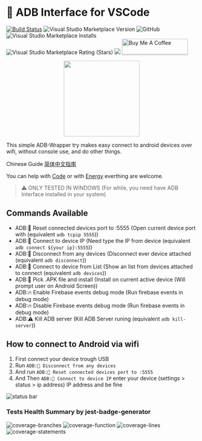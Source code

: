 # 🔌 ADB Interface for VSCode

[![Build Status](https://img.shields.io/endpoint.svg?url=https%3A%2F%2Factions-badge.atrox.dev%2Fvinicioslc%2Fadb-interface-vscode%2Fbadge%3Fref%3Dproduction&style=flat-square)](https://actions-badge.atrox.dev/vinicioslc/adb-interface-vscode/goto?ref=production)
![Visual Studio Marketplace Version](https://img.shields.io/visual-studio-marketplace/v/vinicioslc.adb-interface-vscode?style=flat-square)
![GitHub](https://img.shields.io/github/license/vinicioslc/adb-interface-vscode?style=flat-square)
![Visual Studio Marketplace Installs](https://img.shields.io/visual-studio-marketplace/i/vinicioslc.adb-interface-vscode?style=flat-square)
![Visual Studio Marketplace Rating (Stars)](https://img.shields.io/visual-studio-marketplace/stars/vinicioslc.adb-interface-vscode?style=flat-square)
<a href="https://codeclimate.com/github/vinicioslc/adb-interface-vscode/maintainability">
<img src="https://api.codeclimate.com/v1/badges/b9fd814b1bdf974a1d16/maintainability" /></a>
<a href="https://ko-fi.com/vinicioslc" target="_blank"><img src="https://i.imgur.com/aV6DDA7.png" alt="Buy Me A Coffee" style="height: 41px !important;width: 174px !important; box-shadow: 0px 3px 2px 0px rgba(190, 190, 190, 0.5) !important;-webkit-box-shadow: 0px 3px 2px 0px rgba(190, 190, 190, 0.5) !important;" > </a>

<div style="text-align:center"><img src="https://raw.githubusercontent.com/vinicioslc/adb-interface-vscode/production/media/icon.png" width="200" /></div>

This simple ADB-Wrapper try makes easy connect to android devices over wifi, without console use, and do other things.

Chinese Guide [简体中文指南](https://www.jianshu.com/p/fb8eebc8a2c0)

You can help with
[Code](https://github.com/vinicioslc/adb-interface-vscode/issues)
or with
[Energy](https://www.paypal.com/cgi-bin/webscr?cmd=_s-xclick&hosted_button_id=TKRZ7F4FV4QY4&source=url) everthing are welcome.

> ⚠️ ONLY TESTED IN WINDOWS (For while, you need have ADB Interface installed in your system)

## Commands Available

-   ADB:📱 Reset connected devices port to :5555 (Open current device port with (equivalent `adb tcpip 5555`))
-   ADB:📱 Connect to device IP (Need type the IP from device (equivalent `adb connect ${your ip}:5555`))
-   ADB:📱 Disconnect from any devices (Disconnect ever device attached (equivalent `adb disconnect`))
-   ADB:📱 Connect to device from List (Show an list from devices attached to connect (equivalent `adb devices`))
-   ADB:📱 Pick .APK file and install (Install on current active device (Will prompt user on Android Screen))
-   ADB:🔥 Enable Firebase events debug mode (Run firebase events in debug mode)
-   ADB:🔥 Disable Firebase events debug mode (Run firebase events in debug mode)
-   ADB:⚠️ Kill ADB server (Kill ADB Server runing (equivalent `adb kill-server`))

## How to connect to Android via wifi

1.  First connect your device trough USB
2.  Run `ADB:📱 Disconnect from any devices`
3.  And run `ADB:📱 Reset connected devices port to :5555`
4.  And Then `ADB:📱 Connect to device IP` enter your device (settings > status > ip address) IP address and be fine

![status bar](https://raw.githubusercontent.com/vinicioslc/adb-interface-vscode/production/media/record1.gif)

### Tests Health Summary by jest-badge-generator

![coverage-branches](https://raw.githubusercontent.com/vinicioslc/adb-interface-vscode/production/.badges/badge-branches.png)
![coverage-function](https://raw.githubusercontent.com/vinicioslc/adb-interface-vscode/production/.badges/badge-functions.png)
![coverage-lines](https://raw.githubusercontent.com/vinicioslc/adb-interface-vscode/production/.badges/badge-lines.png)
![coverage-statements](https://raw.githubusercontent.com/vinicioslc/adb-interface-vscode/production/.badges/badge-statements.png)
